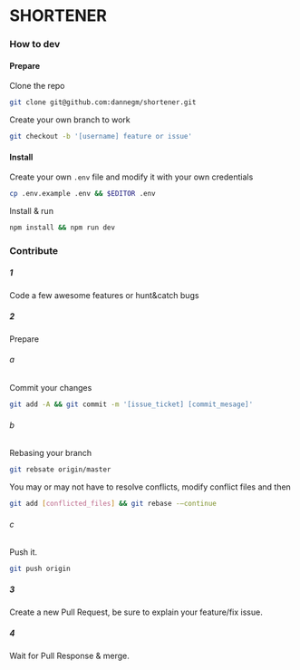 # SHORTENER

### How to dev

#### Prepare

Clone the repo
```bash
git clone git@github.com:dannegm/shortener.git
```

Create your own branch to work
```bash
git checkout -b '[username] feature or issue'
```

#### Install

Create your own `.env` file and modify it with your own credentials
```bash
cp .env.example .env && $EDITOR .env
```

Install & run
```bash
npm install && npm run dev
```

### Contribute

##### 1
Code a few awesome features or hunt&catch bugs

##### 2
Prepare

###### a
Commit your changes
```bash
git add -A && git commit -m '[issue_ticket] [commit_mesage]'
```

###### b
Rebasing your branch
```bash
git rebsate origin/master
```

You may or may not have to resolve conflicts, modify conflict files and then
```bash
git add [conflicted_files] && git rebase -—continue
```

###### c
Push it.
```bash
git push origin
```

##### 3
Create a new Pull Request, be sure to explain your feature/fix issue.

##### 4
Wait for Pull Response & merge.